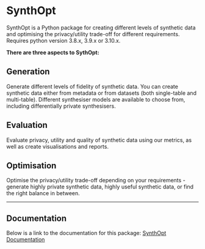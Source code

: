 # SynthOpt
SynthOpt is a Python package for creating different levels of synthetic data and optimising the privacy/utility trade-off for different requirements. Requires python version 3.8.x, 3.9.x or 3.10.x.

**There are three aspects to SythOpt:**

## Generation
Generate different levels of fidelity of synthetic data. You can create synthetic data either from metadata or from datasets (both single-table and multi-table). Different synthesiser models are available to choose from, including differentially private synthesisers.

## Evaluation
Evaluate privacy, utility and quality of synthetic data using our metrics, as well as create visualisations and reports.

## Optimisation
Optimise the privacy/utility trade-off depending on your requirements - generate highly private synthetic data, highly useful synthetic data, or find the right balance in between.

------------

## Documentation
Below is a link to the documentation for this package:
[SynthOpt Documentation](https://lewishotchkiss.gitbook.io/synthopt "SynthOpt Documentation")
